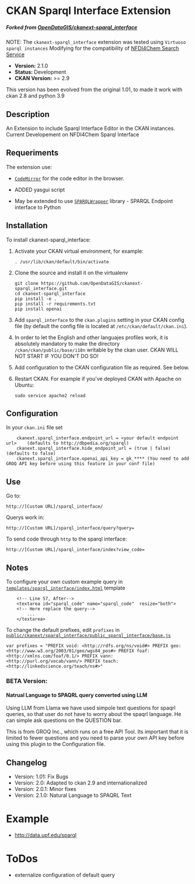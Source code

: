 # CKAN Sparql Interface Extension
##### Forked from [OpenDataGIS/ckanext-sparql_interface](https://github.com/OpenDataGIS/ckanext-sparql_interface)

NOTE: The ``ckanext-sparql_interface`` extension was tested using ``Virtuoso sparql instances``
Modifying for the compatibility of [NFDI4Chem Search Service](https://search.nfdi4chem.de/)

- **Version:** 2.1.0
- **Status:** Development
- **CKAN Version:** >= 2.9

This version has been evolved from the original 1.01, to made it work with ckan 2.8 and python 3.9

## Description

An Extension to include Sparql Interface Editor in the CKAN instances.
Current Developement on NFDI4Chem Sparql Interface 
## Requeriments
The extension use:

- [`CodeMirror`](http://codemirror.net/) for the code editor in the browser.
- ADDED yasgui script

- May be extended to use [`SPARQLWrapper`](http://sparql-wrapper.sourceforge.net/) library - SPARQL Endpoint interface to Python

## Installation

To install ckanext-sparql_interface:

1. Activate your CKAN virtual environment, for example:

     `. /usr/lib/ckan/default/bin/activate`

2. Clone the source and install it on the virtualenv

    ```
    git clone https://github.com/OpenDataGIS/ckanext-sparql_interface.git
    cd ckanext-sparql_interface
    pip install -e .
	pip install -r requirements.txt
    pip install openai
    ```

3. Add `sparql_interface` to the `ckan.plugins` setting in your CKAN
   config file (by default the config file is located at
   `/etc/ckan/default/ckan.ini`).
   
4. In order to let the English and other languajes profiles work, it is 
   absolutely mandatory to make the directory `/ckan/ckan/public/base/i18n`
   writable by the ckan user. CKAN WILL NOT START IF YOU DON'T DO SO!
   
5. Add configuration to the CKAN configuration file as required. See below.
   
6. Restart CKAN. For example if you've deployed CKAN with Apache on Ubuntu:

     `sudo service apache2 reload`
  
## Configuration

In your ``ckan.ini`` file set 
```
	ckanext.sparql_interface.endpoint_url = <your default endpoint url>    (defaults to http://dbpedia.org/sparql)
	ckanext.sparql_interface.hide_endpoint_url = (true | false)    (defaults to false)
	ckanext.sparql_interface.openai_api_key = gk_**** (You need to add GROQ API key before using this feature in your conf file)
```
  
## Use
Go to:

    http://[Custom URL]/sparql_interface/

Querys work in:

	http://[Custom URL]/sparql_interface/query?query=

To send code through ``http`` to the sparql interface:

	http://[Custom URL]/sparql_interface/index?view_code=

## Notes

To configure your own custom example query in [`templates/sparql_interface/index.html`](ckanext/sparql_interface/templates/sparql_interface/index.html) template 

```
	<!-- Line 57, After-->
	<textarea id="sparql_code" name="sparql_code"  resize="both">
	<!-- Here replace the query-->
	    ...
	</textarea>
```

To change the default prefixes, edit `prefixes` in [`public/ckanext/sparql_interface/public_sparql_interface/base.js`](ckanext/sparql_interface/public/ckanext/sparql_interface/public_sparql_interface/base.js)
```
var prefixes = "PREFIX void: <http://rdfs.org/ns/void#> PREFIX geo: <http://www.w3.org/2003/01/geo/wgs84_pos#> PREFIX foaf: <http://xmlns.com/foaf/0.1/> PREFIX vann: <http://purl.org/vocab/vann/> PREFIX teach: <http://linkedscience.org/teach/ns#>"
```

### BETA Version:
#### Natrual Language to SPAQRL query converted using LLM
Using LLM from Llama we have used simpole text questions for spaqrl queries, so that user do not have to worry about the spaqrl language. He can simple ask questions on the QUESTION bar. 

This is from GROQ Inc., which runs on a free API Tool. Its important that it is limited to fewer questions and you need to parse your own API key before using this plugin to the Configuration file.

## Changelog

- Version: 1.01: Fix Bugs 
- Version: 2.0: Adapted to ckan 2.9 and internationalized
- Version: 2.0.1: Minor fixes
- Version: 2.1.0: Natural Language to SPAQRL Text

Example
=======

- http://data.upf.edu/sparql


ToDos
=====

* externalize configuration of default query